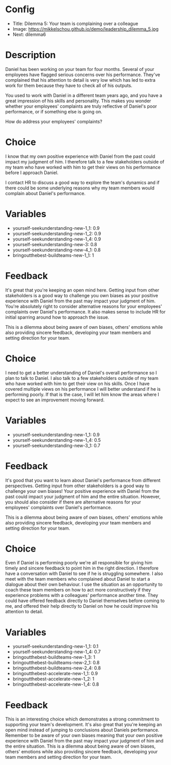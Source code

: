 # Config
 - Title: Dilemma 5: Your team is complaining over a colleague
 - Image: https://mikkelschou.github.io/demo/leadership_dilemma_5.jpg
 - Next: dilemma6

# Description
Daniel has been working on your team for four months. Several of your employees have flagged serious concerns over his performance. They've complained that his attention to detail is very low which has led to extra work for them because they have to check all of his outputs. 

You used to work with Daniel in a different team years ago, and you have a great impression of his skills and personality. This makes you wonder whether your employees' complaints are truly reflective of Daniel's poor performance, or if something else is going on.

How do address your employees' complaints?

# Choice
I know that my own positive experience with Daniel from the past could impact my judgment of him. I therefore talk to a few stakeholders outside of my team who have worked with him to get their views on his performance before I approach Daniel. 

I contact HR to discuss a good way to explore the team's dynamics and if there could be some underlying reasons why my team members would complain about Daniel's performance. 

# Variables
- yourself-seekunderstanding-new-1_1: 0.9
- yourself-seekunderstanding-new-1_2: 0.9
- yourself-seekunderstanding-new-1_4: 0.9
- yourself-seekunderstanding-new-3: 0.8
- yourself-seekunderstanding-new-4_1: 0.8
- bringoutthebest-buildteams-new-1_1: 1

# Feedback
It's great that you're keeping an open mind here. Getting input from other stakeholders is a good way to challenge you own biases as your positive experience with Daniel from the past may impact your judgment of him.  You're absolutely right to consider alternative reasons for your employees' complaints over Daniel's performance. It also makes sense to include HR for initial sparring around how to approach the issue. 

This is a dilemma about being aware of own biases, others' emotions while also providing sincere feedback, developing your team members and setting direction for your team.


# Choice
I need to get a better understanding of Daniel's overall performance so I plan to talk to Daniel. I also talk to a few stakeholders outside of my team who have worked with him to get their view on his skills. Once I have covered multiple views on his performance I will better understand if he is performing poorly. If that is the case, I will let him know the areas where I expect to see an improvement moving forward.

# Variables
- yourself-seekunderstanding-new-1_1: 0.9
- yourself-seekunderstanding-new-1_4: 0.5
- yourself-seekunderstanding-new-3_1: 0.7

# Feedback
It's good that you want to learn about Daniel's performance from different perspectives. 
Getting input from other stakeholders is a good way to challenge your own biases! Your positive experience with Daniel from the past could impact your judgment of him and the entire situation. However, you should also consider if there are alternative reasons for your employees' complaints over Daniel's performance. 

This is a dilemma about being aware of own biases, others' emotions while also providing sincere feedback, developing your team members and setting direction for your team.




# Choice
Even if Daniel is performing poorly we're all responsible for giving him timely and sincere feedback to point him in the right direction. I therefore have a conversation with Daniel to see if he is struggling somewhere. I also meet with the team members who complained about Daniel to start a dialogue about their own behaviour. I use the situation as an opportunity to coach these team members on how to act more constructively if they experience problems with a colleagues' performance another time. They could have offered feedback directly to Daniel themselves before coming to me, and offered their help directly to Daniel on how he could improve his attention to detail.

# Variables
- yourself-seekunderstanding-new-1_1: 0.1
- yourself-seekunderstanding-new-1_4: 0.7
- bringoutthebest-buildteams-new-1_3: 1
- bringoutthebest-buildteams-new-2_1: 0.8
- bringoutthebest-buildteams-new-2_4: 0.8
- bringoutthebest-accelerate-new-1_1: 0.9
- bringoutthebest-accelerate-new-1_2: 1
- bringoutthebest-accelerate-new-1_4: 0.8



# Feedback
This is an interesting choice which demonstrates a strong commitment to supporting your team's development. It's also great that you're keeping an open mind instead of jumping to conclusions about Daniels performance.  Remember to be aware of your own biases meaning  that your own positive experience with Daniel from the past may impact your judgment of him and the entire situation. 
This is a dilemma about being aware of own biases, others' emotions while also providing sincere feedback, developing your team members and setting direction for your team.








